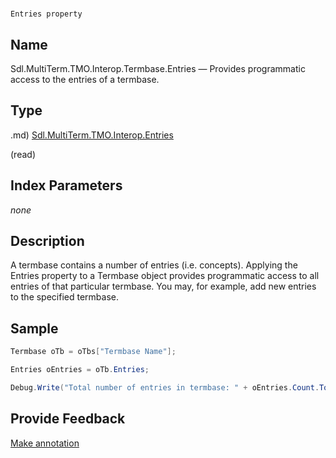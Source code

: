 

# 
    Entries property




## Name

Sdl.MultiTerm.TMO.Interop.Termbase.Entries —          Provides programmatic access to the entries of a termbase.



## Type
.md)
[Sdl.MultiTerm.TMO.Interop.Entries](Sdl.MultiTerm.TMO.Interop.Entries.md)

(read)



## Index Parameters
*none*


## Description



A termbase contains a number of entries (i.e. concepts). Applying the Entries property to a Termbase object provides programmatic access to all entries of that particular termbase. You may, for example, add new entries to the specified termbase.



## Sample


```cs
Termbase oTb = oTbs["Termbase Name"];

Entries oEntries = oTb.Entries;

Debug.Write("Total number of entries in termbase: " + oEntries.Count.ToString());
```



## Provide Feedback

[Make annotation](mailto:sdk-feedback@sdl.com&amp;subject=Reference%20for%20Sdl.MultiTerm.TMO.Interop.Termbase.Entries)

